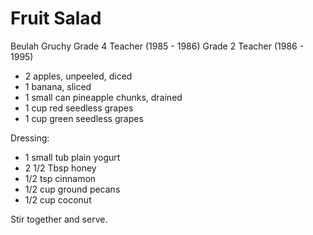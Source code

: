 # Fruit Salad

Beulah Gruchy
Grade 4 Teacher (1985 - 1986)
Grade 2 Teacher (1986 - 1995)

- 2 apples, unpeeled, diced
- 1 banana, sliced
- 1 small can pineapple chunks, drained
- 1 cup red seedless grapes
- 1 cup green seedless grapes

Dressing:

- 1 small tub plain yogurt
- 2 1/2 Tbsp honey
- 1/2 tsp cinnamon
- 1/2 cup ground pecans
- 1/2 cup coconut

Stir together and serve.